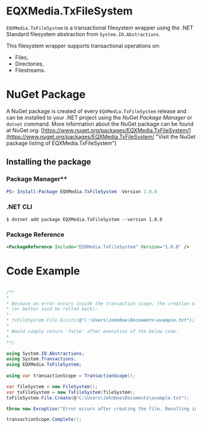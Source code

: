 # EQXMedia.TxFileSystem

`EQXMedia.TxFileSystem` is a transactional filesystem wrapper using the .NET Standard filesystem abstraction from `System.IO.Abstractions`.

This filesystem wrapper supports transactional operations on:
*   Files,
*   Directories,
*   Filestreams.

# NuGet Package

A NuGet package is created of every `EQXMedia.TxFileSystem` release and can be installed to your .NET project using the *NuGet Package Manager* or `dotnet` command.
More information about the NuGet package can be found at NuGet.org:
[https://www.nuget.org/packages/EQXMedia.TxFileSystem/](https://www.nuget.org/packages/EQXMedia.TxFileSystem/ "Visit the NuGet package listing of EQXMedia.TxFileSystem")

## Installing the package

### Package Manager**
```powershell
PS> Install-Package EQXMedia.TxFileSystem -Version 1.0.0
```

### .NET CLI
```
$ dotnet add package EQXMedia.TxFileSystem --version 1.0.0
```

### Package Reference
```xml
<PackageReference Include="EQXMedia.TxFileSystem" Version="1.0.0" />
```

# Code Example

```csharp

/**
*
* Because an error occurs inside the transaction scope, the creation of the file will not take place
* (or better said be rolled back):
*
* txFileSystem.File.Exists(@"C:\Users\JohnDoe\Documents\example.txt");
*
* Would simply return 'false' after execution of the below code.
*
**/

using System.IO.Abstractions;
using System.Transactions;
using EQXMedia.TxFileSystem;
    
using var transactionScope = TransactionScope();

var fileSystem = new FileSystem();
var txFileSystem = new TxFileSystem(fileSystem);
txFileSystem.File.Create(@"C:\Users\JohnDoe\Documents\example.txt");

throw new Exception("Error occurs after creating the file. Resulting in the creation to be rolled back.");

transactionScope.Complete();

```
